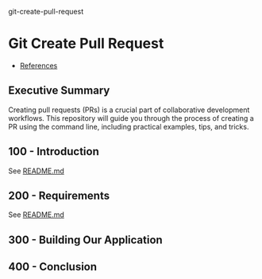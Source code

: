 git-create-pull-request
# Git Create Pull Request

- [References](./REFERENCES.md)

## Executive Summary

Creating pull requests (PRs) is a crucial part of collaborative development workflows. This repository will guide you through the process of creating a PR using the command line, including practical examples, tips, and tricks.

##  100 - Introduction

See [README.md](./100/README.md)

## 200 - Requirements

See [README.md](./200/README.md)

## 300 - Building Our Application

## 400 - Conclusion
